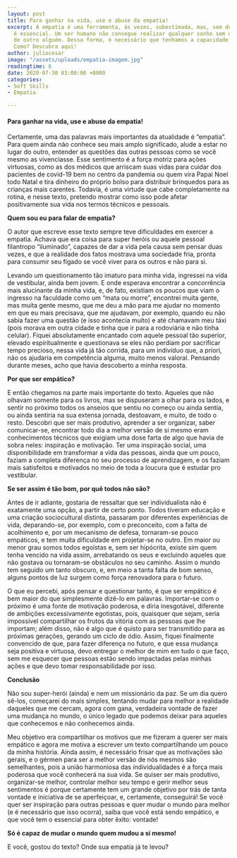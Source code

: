 ```yaml
---
layout: post
title: Para ganhar na vida, use e abuse da empatia!
excerpt: A empatia é uma ferramenta, ás vezes, subestimada, mas, sem dúvidas sua importância
  é essencial. Um ser humano não consegue realizar qualquer sonho sem o apoio e ajuda
  de outro alguém. Dessa forma, é necessário que tenhamos a capacidade de fazer aliados.
  Como? Descubra aqui!
author: juliocesar
image: "/assets/uploads/empatia-imagem.jpg"
readingtime: 6
date: 2020-07-30 03:00:00 +0000
categories:
- Soft Skills
- Empatia

---
```

#### **Para ganhar na vida, use e abuse da empatia!**

Certamente, uma das palavras mais importantes da atualidade é “empatia”. Para quem ainda não conhece seu mais amplo significado, alude a estar no lugar do outro, entender as questões das outras pessoas como se você mesmo as vivenciasse. Esse sentimento é a força motriz para ações virtuosas, como as dos médicos que arriscam suas vidas para cuidar dos pacientes de covid-19 bem no centro da pandemia ou quem vira Papai Noel todo Natal e tira dinheiro do próprio bolso para distribuir brinquedos para as crianças mais carentes. Todavia, é uma virtude que cabe completamente na rotina, e nesse texto, pretendo mostrar como isso pode afetar positivamente sua vida nos termos técnicos e pessoais.

**Quem sou eu para falar de empatia?**

O autor que escreve esse texto sempre teve dificuldades em exercer a empatia. Achava que era coisa para super heróis ou aquele pessoal filantropo “iluminado”, capazes de dar a vida pela causa sem pensar duas vezes, e que a realidade dos fatos mostrava uma sociedade fria, pronta para consumir seu fígado se você viver para os outros e não para si.

Levando um questionamento tão imaturo para minha vida, ingressei na vida de vestibular, ainda bem jovem. E onde esperava encontrar a concorrência mais alucinante da minha vida, e, de fato, existiam os poucos que viam o ingresso na faculdade como um “mata ou morre”, encontrei muita gente, mas muita gente mesmo, que me deu a mão para me ajudar no momento em que eu mais precisava, que me ajudavam, por exemplo, quando eu não sabia fazer uma questão (e isso acontecia muito) e até chamavam meu táxi (pois morava em outra cidade e tinha que ir para a rodoviária e não tinha celular). Fiquei absolutamente encantado com aquele pessoal tão superior, elevado espiritualmente e questionava se eles não perdiam por sacrificar tempo precioso, nessa vida já tão corrida, para um indivíduo que, a priori, não os ajudaria em competência alguma, muito menos valoral. Pensando durante meses, acho que havia descoberto a minha resposta.

**Por que ser empático?**

E então chegamos na parte mais importante do texto. Aqueles que não olhavam somente para os livros, mas se dispuseram a olhar para os lados, e sentir no próximo todos os anseios que sentiu no começo ou ainda sentia, ou ainda sentiria na sua extensa jornada, destoavam, e muito, de todo o resto. Descobri que ser mais produtivo, aprender a ser organizar, saber comunicar-se, encontrar todo dia a melhor versão de si mesmo eram conhecimentos técnicos que exigiam uma dose farta de algo que havia de sobra neles: inspiração e motivação. Ter uma inspiração social, uma disponibilidade em transformar a vida das pessoas, ainda que um pouco, faziam a completa diferença no seu processo de aprendizagem, e os faziam mais satisfeitos e motivados no meio de toda a loucura que é estudar pro vestibular.

**Se ser assim é tão bom, por quê todos não são?**

Antes de ir adiante, gostaria de ressaltar que ser individualista não é exatamente uma opção, a partir de certo ponto. Todos tiveram educação e uma criação sociocultural distinta, passaram por diferentes experiências de vida, deparando-se, por exemplo, com o preconceito, com a falta de acolhimento e, por um mecanismo de defesa, tornaram-se pouco empáticos, e tem muita dificuldade em projetar-se no outro. Em maior ou menor grau somos todos egoístas e, sem ser hipócrita, existe sim quem tenha vencido na vida assim, arrebatando os seus e excluindo aqueles que não gostava ou tornaram-se obstáculos no seu caminho. Assim o mundo tem seguido um tanto obscuro, e, em meio a tanta falta de bom senso, alguns pontos de luz surgem como força renovadora para o futuro.

O que eu percebi, após pensar e questionar tanto, é que ser empático é bem maior do que simplesmente dizê-lo em palavras. Importar-se com o próximo é uma fonte de motivação poderosa, e diria inesgotável, diferente de ambições excessivamente egotistas, pois, quaisquer que sejam, seria impossível compartilhar os frutos da vitória com as pessoas que lhe importam; além disso, não é algo que é quisto para ser transmitido para as próximas gerações, gerando um ciclo de ódio. Assim, fiquei finalmente convencido de que, para fazer diferença no futuro, e que essa mudança seja positiva e virtuosa, devo entregar o melhor de mim em tudo o que faço, sem me esquecer que pessoas estão sendo impactadas pelas minhas ações e que devo tomar responsabilidade por isso.

**Conclusão**

Não sou super-herói (ainda) e nem um missionário da paz. Se um dia quero sê-los, começarei do mais simples, tentando mudar para melhor a realidade daqueles que me cercam, agora com gana, verdadeira vontade de fazer uma mudança no mundo, o único legado que podemos deixar para aqueles que conhecemos e não conhecemos ainda.

Meu objetivo era compartilhar os motivos que me fizeram a querer ser mais empático e agora me motiva a escrever um texto compartilhando um pouco da minha história. Ainda assim, é necessário frisar que as motivações são gerais, e o gérmen para ser a melhor versão de nós mesmos são semelhantes, pois a união harmoniosa das individualidades é a força mais poderosa que você conhecerá na sua vida. Se quiser ser mais produtivo, organizar-se melhor, controlar melhor seu tempo e gerir melhor seus sentimentos é porque certamente tem um grande objetivo por trás de tanta vontade e iniciativa de se aperfeiçoar, e, certamente, conseguirá! Se você quer ser inspiração para outras pessoas e quer mudar o mundo para melhor (e é necessário que isso ocorra), saiba que você está sendo empático, e que você tem o essencial para obter êxito: vontade!

**Só é capaz de mudar o mundo quem mudou a si mesmo!**

E você, gostou do texto? Onde sua empatia já te levou?